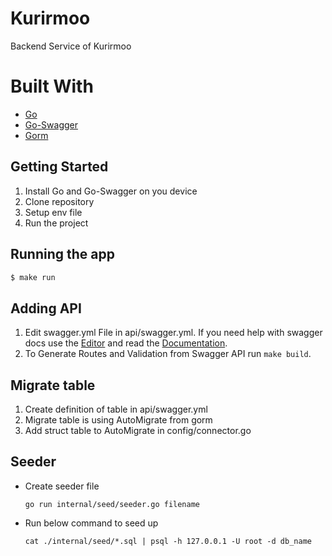 # Kurirmoo

Backend Service of Kurirmoo

# Built With

- [Go](https://go.dev/)
- [Go-Swagger](https://github.com/go-swagger/go-swagger)
- [Gorm](https://gorm.io/)

## Getting Started

1. Install Go and Go-Swagger on you device
2. Clone repository
3. Setup env file
4. Run the project 

## Running the app

```bash
$ make run
```

## Adding API

1. Edit swagger.yml File in api/swagger.yml. If you need help with swagger docs use the [Editor](https://swagger.io/docs/open-source-tools/swagger-editor/) and read the [Documentation](https://swagger.io/docs/specification/about/).
2. To Generate Routes and Validation from Swagger API run `make build`.

## Migrate table
1. Create definition of table in api/swagger.yml
2. Migrate table is using AutoMigrate from gorm
3. Add struct table to AutoMigrate in config/connector.go

## Seeder

- Create seeder file

    ```shell
    go run internal/seed/seeder.go filename
    ```

- Run below command to seed up

    ```shell
    cat ./internal/seed/*.sql | psql -h 127.0.0.1 -U root -d db_name
    ```